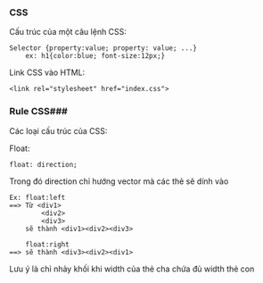 ### **CSS** ###
Cấu trúc của một câu lệnh CSS:

    Selector {property:value; property: value; ...}
        ex: h1{color:blue; font-size:12px;}

Link CSS vào HTML:

    <link rel="stylesheet" href="index.css">

### **Rule CSS**###
Các loại cấu trúc của CSS:

Float:

    float: direction;
Trong đó direction chỉ hướng vector mà các thẻ sẽ dính vào

    Ex: float:left
    ==> Từ <div1>
            <div2>
            <div3>
        sẽ thành <div1><div2><div3>

        float:right
    ==> sẽ thành <div3><div2><div1>

Lưu ý là chỉ nhảy khối khi width của thẻ cha chứa đủ width thẻ con